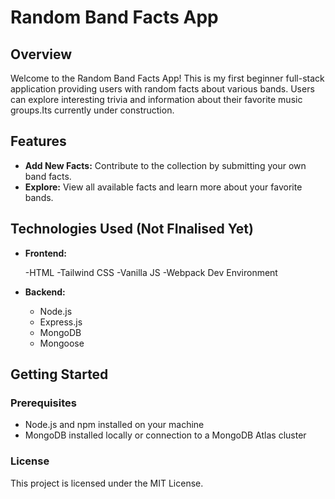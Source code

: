 # Random Band Facts App

## Overview

Welcome to the Random Band Facts App! This is my first beginner full-stack application providing users with random facts about various bands. Users can explore interesting trivia and information about their favorite music groups.Its currently under construction.

## Features

- **Add New Facts:** Contribute to the collection by submitting your own band facts.
- **Explore:** View all available facts and learn more about your favorite bands.

## Technologies Used (Not FInalised Yet)

- **Frontend:**

  -HTML
  -Tailwind CSS
  -Vanilla JS
  -Webpack Dev Environment

- **Backend:**
  - Node.js
  - Express.js
  - MongoDB
  - Mongoose

## Getting Started

### Prerequisites

- Node.js and npm installed on your machine
- MongoDB installed locally or connection to a MongoDB Atlas cluster

### License

This project is licensed under the MIT License.
